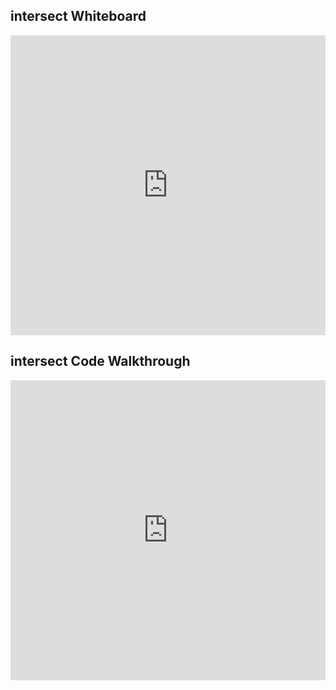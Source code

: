 ## intersect Whiteboard

<iframe src="https://player.vimeo.com/video/236641919" width="100%" height="480" frameborder="0" webkitallowfullscreen mozallowfullscreen allowfullscreen></iframe>

## intersect Code Walkthrough

<iframe src="https://player.vimeo.com/video/235420458" width="100%" height="480" frameborder="0" webkitallowfullscreen mozallowfullscreen allowfullscreen></iframe>
